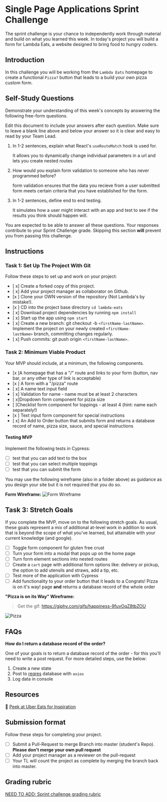 # Single Page Applications Sprint Challenge

The sprint challenge is your chance to independently work through material and build on what you learned this week. In today's project you will build a form for Lambda Eats, a website designed to bring food to hungry coders.

## Introduction

In this challenge you will be working from the `Lambda Eats` homepage to create a functional `Pizza?` button that leads to a build your own pizza custom form.

## **Self-Study Questions**

Demonstrate your understanding of this week's concepts by answering the following free-form questions.

Edit this document to include your answers after each question. Make sure to leave a blank line above and below your answer so it is clear and easy to read by your Team Lead.

1. In 1-2 sentences, explain what React's `useRouteMatch` hook is used for.

    It allows you to dynamically change individual parameters in a url and lets you create nested routes

2. How would you explain form validation to someone who has never programmed before?

    form validation ensures that the data you recieve from a user submitted form meets certain criteria that you have established for the form.

3. In 1-2 sentences, define end to end testing. 

    It simulates how a user might interact with an app and test to see if the results you think should happen will.


You are expected to be able to answer all these questions. Your responses contribute to your Sprint Challenge grade. Skipping this section **will** prevent you from passing this challenge.

## Instructions

### Task 1: Set Up The Project With Git

Follow these steps to set up and work on your project:

- [ x] Create a forked copy of this project.
- [ x] Add your project manager as collaborator on Github.
- [x ] Clone your OWN version of the repository (Not Lambda's by mistake!).
- [x ] CD into the project base directory `cd lambda-eats`
- [ x] Download project dependencies by running `npm install`
- [ x] Start up the app using `npm start`
- [ x] Create a new branch: git checkout -b `<firstName-lastName>`. Implement the project on your newly created `<firstName-lastName>` branch, committing changes regularly.
- [ x] Push commits: git push origin `<firstName-lastName>`.

### Task 2: Minimum Viable Product

Your MVP should include, at a minimum, the following components.

- [x ]A homepage that has a "/" route and links to your form (button, nav bar, or any other type of link is acceptable)
- [x ] A form with a "/pizza" route
- [ x] A name text input field
- [ x] Validation for name - name must be at least 2 characters
- [ x]Dropdown form component for pizza size
- [ ]Checklist form component for toppings - at least 4 (hint: name each separately!)
- [x ] Text input form component for special instructions
- [ x] An Add to Order button that submits form and returns a database record of name, pizza size, sauce, and special instructions

#### Testing MVP

Implement the following tests in Cypress:

- [ ] test that you can add text to the box
- [ ] test that you can select multiple toppings
- [ ] test that you can submit the form

You may use the following wireframe (also in a folder above) as guidance as you design your site but it is not required that you do so.

**Form Wireframe:**
![Form Wireframe](https://i.imgur.com/ii7wc0u.png)

## Task 3: Stretch Goals

If you complete the MVP, move on to the following stretch goals. As usual, these goals represent a mix of additional at-level work in addition to work that is beyond the scope of what you've learned, but attainable with your current knowledge (and google).

- [ ] Toggle form component for gluten free crust
- [ ] Turn your form into a modal that pops up on the home page
- [ ] Turn form element sections into nested routes
- [ ] Create a `cart` page with additional form options like: delivery or pickup, the option to add utensils and straws, add a tip, etc.
- [ ] Test more of the application with Cypress
- [ ] Add functionality to your order button that it leads to a Congrats! Pizza is on it's way! page **and** returns a database record of the whole order

**"Pizza is on its Way" Wireframe:**

> Get the gif: https://giphy.com/gifs/happiness-9fuvOqZ8tbZOU

![Pizza](https://i.imgur.com/AkId0mo.gif)

## FAQs

**How do I return a database record of the order?**

One of your goals is to return a database record of the order - for this you'll need to write a post request. For more detailed steps, use the below:

1. Create a new state
2. Post to [reqres](https://reqres.in/) database with `axios`
3. Log data in console

## Resources

👀 [Peek at Uber Eats for Inspiration](https://ubereats.com/)

## Submission format

Follow these steps for completing your project.

- [ ] Submit a Pull-Request to merge <firstName-lastName> Branch into master (student's Repo). **Please don't merge your own pull request**
- [ ] Add your project manager as a reviewer on the pull-request
- [ ] Your TL will count the project as complete by merging the branch back into master.

## Grading rubric

[NEED TO ADD: Sprint challenge grading rubric](https://www.notion.so/e7b32e56ebad4f57b3521efb886f4508)
